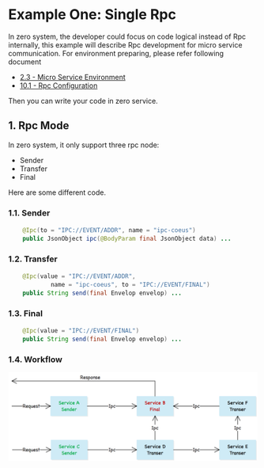 # Example One: Single Rpc

In zero system, the developer could focus on code logical instead of Rpc internally, this example will describe Rpc development for micro service communication. For environment preparing, please refer following document

* [2.3 - Micro Service Environment](/doc/23-micro-service-environment.md)
* [10.1 - Rpc Configuration](/doc/101-rpc-configuration.md)

Then you can write your code in zero service.

## 1. Rpc Mode

In zero system, it only support three rpc node:

* Sender
* Transfer
* Final

Here are some different code.

### 1.1. Sender

```java
    @Ipc(to = "IPC://EVENT/ADDR", name = "ipc-coeus")
    public JsonObject ipc(@BodyParam final JsonObject data) ...
```

### 1.2. Transfer

```java
    @Ipc(value = "IPC://EVENT/ADDR",
            name = "ipc-coeus", to = "IPC://EVENT/FINAL")
    public String send(final Envelop envelop) ...
```

### 1.3. Final

```java
    @Ipc(value = "IPC://EVENT/FINAL")
    public String send(final Envelop envelop) ...
```

### 1.4. Workflow

![](/doc/image/rpc-workflow.png)

